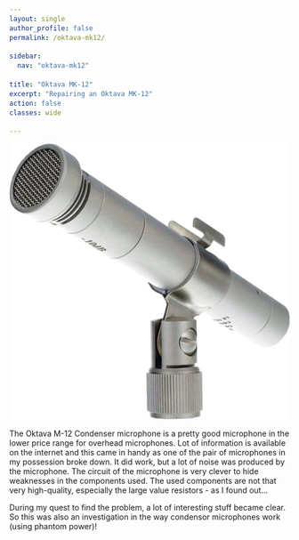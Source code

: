 ```yaml
---
layout: single
author_profile: false
permalink: /oktava-mk12/

sidebar:
  nav: "oktava-mk12"

title: "Oktava MK-12"
excerpt: "Repairing an Oktava MK-12"
action: false
classes: wide

---
```

![](/assets/thumbs/oktava-mk12.png)

The Oktava M-12 Condenser microphone is a pretty good microphone in the lower price range for overhead microphones. Lot of information is available on the internet and this came in handy as one of the pair of microphones in my possession broke down. It did work, but a lot of noise was produced by the microphone. The circuit of the microphone is very clever to hide weaknesses in the components used. The used components are not that very high-quality, especially the large value resistors - as I found out...

During my quest to find the problem, a lot of interesting stuff became clear. So this was also an investigation in the way condensor microphones work (using phantom power)!
